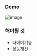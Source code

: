 ### Demo

![image](https://user-images.githubusercontent.com/43921054/89629046-272cbb80-d8d8-11ea-9085-8f0f291f32a8.png)


### 해야될 것
- 타이머기능
- 성능개선